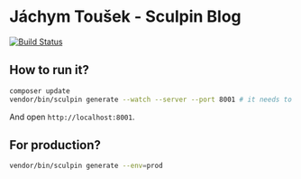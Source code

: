 # Jáchym Toušek - Sculpin Blog

[![Build Status](https://img.shields.io/travis/TomasVotruba/tomasvotruba.cz.svg?style=flat-square)](https://travis-ci.org/TomasVotruba/tomasvotruba.cz)

## How to run it?

```sh
composer update
vendor/bin/sculpin generate --watch --server --port 8001 # it needs to be run from vendor, to autoload all composer classes 
```

And open `http://localhost:8001`.

## For production?

```sh
vendor/bin/sculpin generate --env=prod
```

